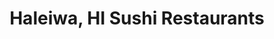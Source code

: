 ---
layout: city
title: Haleiwa, HI Sushi Restaurants
permalink: /hawaii/haleiwa/
stateAbbr: HI
stateName: Hawaii
cityName: Haleiwa

---